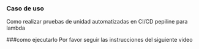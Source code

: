 ### Caso de uso
Como realizar pruebas de unidad automatizadas en CI/CD pepiline
para lambda

###como ejecutarlo
Por favor seguir las instrucciones del siguiente video
